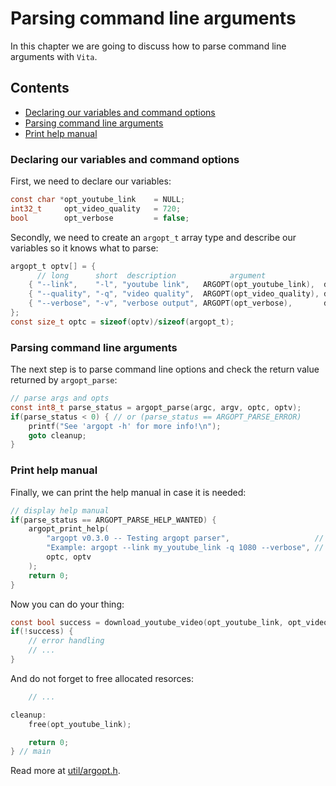 # Parsing command line arguments
In this chapter we are going to discuss how to parse command line arguments with `Vita`. 

## Contents
* [Declaring our variables and command options](page5.md#declaring-our-variables-and-command-options)
* [Parsing command line arguments](page5.md#parsing-command-line-arguments-1)
* [Print help manual](page5.md#print-help-manual)

### Declaring our variables and command options
First, we need to declare our variables:
```c
const char *opt_youtube_link    = NULL;
int32_t     opt_video_quality   = 720;
bool        opt_verbose         = false;
```

Secondly, we need to create an `argopt_t` array type and describe our variables so it knows what to parse:
```c
argopt_t optv[] = {
      // long      short  description            argument              type
    { "--link",    "-l", "youtube link",   ARGOPT(opt_youtube_link),  dt_cstr },
    { "--quality", "-q", "video quality",  ARGOPT(opt_video_quality), dt_int32 },
    { "--verbose", "-v", "verbose output", ARGOPT(opt_verbose),       dt_bool },
};
const size_t optc = sizeof(optv)/sizeof(argopt_t);
```

### Parsing command line arguments
The next step is to parse command line options and check the return value returned by `argopt_parse`:
```c
// parse args and opts
const int8_t parse_status = argopt_parse(argc, argv, optc, optv);
if(parse_status < 0) { // or (parse_status == ARGOPT_PARSE_ERROR)
    printf("See 'argopt -h' for more info!\n");
    goto cleanup;
}
```

### Print help manual
Finally, we can print the help manual in case it is needed:
```c
// display help manual
if(parse_status == ARGOPT_PARSE_HELP_WANTED) {
    argopt_print_help(
        "argopt v0.3.0 -- Testing argopt parser",                   // header
        "Example: argopt --link my_youtube_link -q 1080 --verbose", // footer
        optc, optv
    );
    return 0;
}
```

Now you can do your thing:
```c
const bool success = download_youtube_video(opt_youtube_link, opt_video_quality, opt_verbose);
if(!success) {
    // error handling
    // ...
}
```

And do not forget to free allocated resorces:
```c
    // ...

cleanup:
    free(opt_youtube_link);

    return 0;
} // main
```

Read more at [util/argopt.h](../../inc/vita/util/argopt.h).
